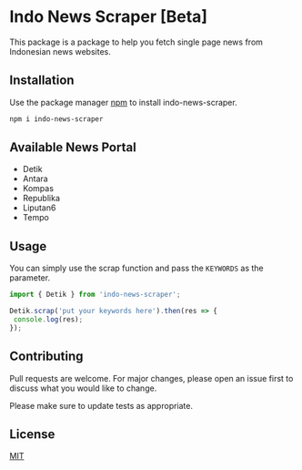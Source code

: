 # Indo News Scraper [Beta]

This package is a package to help you fetch single page news from Indonesian news websites.

## Installation

Use the package manager [npm](https://www.npmjs.com/get-npm) to install indo-news-scraper.

```bash
npm i indo-news-scraper
```

## Available News Portal
- Detik
- Antara
- Kompas
- Republika
- Liputan6
- Tempo

## Usage
You can simply use the scrap function and pass the `KEYWORDS` as the parameter.

```javascript
import { Detik } from 'indo-news-scraper';

Detik.scrap('put your keywords here').then(res => {
 console.log(res);
});
```

## Contributing
Pull requests are welcome. For major changes, please open an issue first to discuss what you would like to change.

Please make sure to update tests as appropriate.

## License
[MIT](https://choosealicense.com/licenses/mit/)
